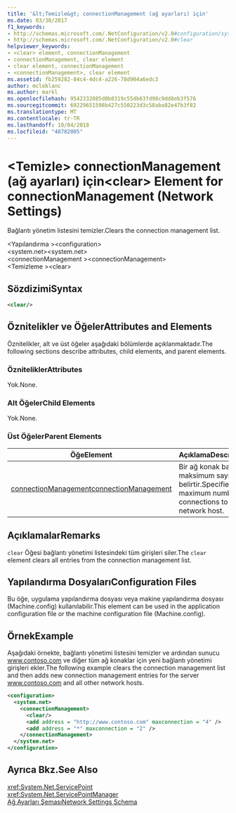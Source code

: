 ```yaml
---
title: '&lt;Temizle&gt; connectionManagement (ağ ayarları) için'
ms.date: 03/30/2017
f1_keywords:
- http://schemas.microsoft.com/.NetConfiguration/v2.0#configuration/system.net/connectionManagement/clear
- http://schemas.microsoft.com/.NetConfiguration/v2.0#clear
helpviewer_keywords:
- <clear> element, connectionManagement
- connectionManagement, clear element
- clear element, connectionManagement
- <connectionManagement>, clear element
ms.assetid: fb259282-84c4-4dc4-a226-78d904a6edc3
author: mcleblanc
ms.author: markl
ms.openlocfilehash: 9542332085d0b0319c55db63fd98c9dd8eb3f576
ms.sourcegitcommit: 69229651598b427c550223d3c58aba82e47b3f82
ms.translationtype: MT
ms.contentlocale: tr-TR
ms.lasthandoff: 10/04/2018
ms.locfileid: "48782005"
---
```

# <a name="ltcleargt-element-for-connectionmanagement-network-settings"></a><span data-ttu-id="6c6b9-102">&lt;Temizle&gt; connectionManagement (ağ ayarları) için</span><span class="sxs-lookup"><span data-stu-id="6c6b9-102">&lt;clear&gt; Element for connectionManagement (Network Settings)</span></span>
<span data-ttu-id="6c6b9-103">Bağlantı yönetim listesini temizler.</span><span class="sxs-lookup"><span data-stu-id="6c6b9-103">Clears the connection management list.</span></span>  
  
 <span data-ttu-id="6c6b9-104">\<Yapılandırma ></span><span class="sxs-lookup"><span data-stu-id="6c6b9-104">\<configuration></span></span>  
<span data-ttu-id="6c6b9-105">\<system.net></span><span class="sxs-lookup"><span data-stu-id="6c6b9-105">\<system.net></span></span>  
<span data-ttu-id="6c6b9-106">\<connectionManagement ></span><span class="sxs-lookup"><span data-stu-id="6c6b9-106">\<connectionManagement></span></span>  
<span data-ttu-id="6c6b9-107">\<Temizleme ></span><span class="sxs-lookup"><span data-stu-id="6c6b9-107">\<clear></span></span>  
  
## <a name="syntax"></a><span data-ttu-id="6c6b9-108">Sözdizimi</span><span class="sxs-lookup"><span data-stu-id="6c6b9-108">Syntax</span></span>  
  
```xml  
<clear/>  
```  
  
## <a name="attributes-and-elements"></a><span data-ttu-id="6c6b9-109">Öznitelikler ve Öğeler</span><span class="sxs-lookup"><span data-stu-id="6c6b9-109">Attributes and Elements</span></span>  
 <span data-ttu-id="6c6b9-110">Öznitelikler, alt ve üst öğeler aşağıdaki bölümlerde açıklanmaktadır.</span><span class="sxs-lookup"><span data-stu-id="6c6b9-110">The following sections describe attributes, child elements, and parent elements.</span></span>  
  
### <a name="attributes"></a><span data-ttu-id="6c6b9-111">Öznitelikler</span><span class="sxs-lookup"><span data-stu-id="6c6b9-111">Attributes</span></span>  
 <span data-ttu-id="6c6b9-112">Yok.</span><span class="sxs-lookup"><span data-stu-id="6c6b9-112">None.</span></span>  
  
### <a name="child-elements"></a><span data-ttu-id="6c6b9-113">Alt Öğeler</span><span class="sxs-lookup"><span data-stu-id="6c6b9-113">Child Elements</span></span>  
 <span data-ttu-id="6c6b9-114">Yok.</span><span class="sxs-lookup"><span data-stu-id="6c6b9-114">None.</span></span>  
  
### <a name="parent-elements"></a><span data-ttu-id="6c6b9-115">Üst Öğeler</span><span class="sxs-lookup"><span data-stu-id="6c6b9-115">Parent Elements</span></span>  
  
|<span data-ttu-id="6c6b9-116">**Öğe**</span><span class="sxs-lookup"><span data-stu-id="6c6b9-116">**Element**</span></span>|<span data-ttu-id="6c6b9-117">**Açıklama**</span><span class="sxs-lookup"><span data-stu-id="6c6b9-117">**Description**</span></span>|  
|-----------------|---------------------|  
|[<span data-ttu-id="6c6b9-118">connectionManagement</span><span class="sxs-lookup"><span data-stu-id="6c6b9-118">connectionManagement</span></span>](../../../../../docs/framework/configure-apps/file-schema/network/connectionmanagement-element-network-settings.md)|<span data-ttu-id="6c6b9-119">Bir ağ konak bağlantı maksimum sayısını belirtir.</span><span class="sxs-lookup"><span data-stu-id="6c6b9-119">Specifies the maximum number of connections to a network host.</span></span>|  
  
## <a name="remarks"></a><span data-ttu-id="6c6b9-120">Açıklamalar</span><span class="sxs-lookup"><span data-stu-id="6c6b9-120">Remarks</span></span>  
 <span data-ttu-id="6c6b9-121">`clear` Öğesi bağlantı yönetimi listesindeki tüm girişleri siler.</span><span class="sxs-lookup"><span data-stu-id="6c6b9-121">The `clear` element clears all entries from the connection management list.</span></span>  
  
## <a name="configuration-files"></a><span data-ttu-id="6c6b9-122">Yapılandırma Dosyaları</span><span class="sxs-lookup"><span data-stu-id="6c6b9-122">Configuration Files</span></span>  
 <span data-ttu-id="6c6b9-123">Bu öğe, uygulama yapılandırma dosyası veya makine yapılandırma dosyası (Machine.config) kullanılabilir.</span><span class="sxs-lookup"><span data-stu-id="6c6b9-123">This element can be used in the application configuration file or the machine configuration file (Machine.config).</span></span>  
  
## <a name="example"></a><span data-ttu-id="6c6b9-124">Örnek</span><span class="sxs-lookup"><span data-stu-id="6c6b9-124">Example</span></span>  
 <span data-ttu-id="6c6b9-125">Aşağıdaki örnekte, bağlantı yönetimi listesini temizler ve ardından sunucu www.contoso.com ve diğer tüm ağ konaklar için yeni bağlantı yönetimi girişleri ekler.</span><span class="sxs-lookup"><span data-stu-id="6c6b9-125">The following example clears the connection management list and then adds new connection management entries for the server www.contoso.com and all other network hosts.</span></span>  
  
```xml  
<configuration>  
  <system.net>  
    <connectionManagement>  
      <clear/>  
      <add address = "http://www.contoso.com" maxconnection = "4" />  
      <add address = "*" maxconnection = "2" />  
    </connectionManagement>  
  </system.net>  
</configuration>  
```  
  
## <a name="see-also"></a><span data-ttu-id="6c6b9-126">Ayrıca Bkz.</span><span class="sxs-lookup"><span data-stu-id="6c6b9-126">See Also</span></span>  
 <xref:System.Net.ServicePoint>  
 <xref:System.Net.ServicePointManager>  
 [<span data-ttu-id="6c6b9-127">Ağ Ayarları Şeması</span><span class="sxs-lookup"><span data-stu-id="6c6b9-127">Network Settings Schema</span></span>](../../../../../docs/framework/configure-apps/file-schema/network/index.md)
